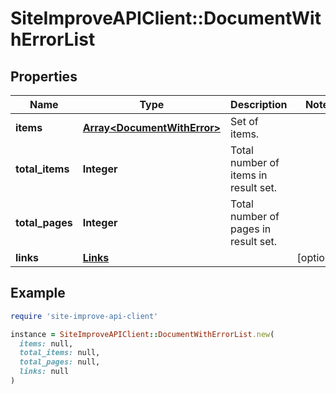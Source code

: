 # SiteImproveAPIClient::DocumentWithErrorList

## Properties

| Name | Type | Description | Notes |
| ---- | ---- | ----------- | ----- |
| **items** | [**Array&lt;DocumentWithError&gt;**](DocumentWithError.md) | Set of items. |  |
| **total_items** | **Integer** | Total number of items in result set. |  |
| **total_pages** | **Integer** | Total number of pages in result set. |  |
| **links** | [**Links**](Links.md) |  | [optional] |

## Example

```ruby
require 'site-improve-api-client'

instance = SiteImproveAPIClient::DocumentWithErrorList.new(
  items: null,
  total_items: null,
  total_pages: null,
  links: null
)
```

